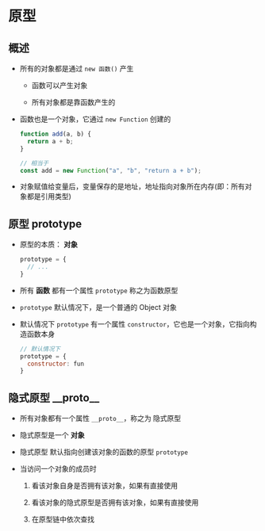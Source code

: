 # 原型

## 概述

  - 所有的对象都是通过 `new 函数()` 产生

      - 函数可以产生对象

      - 所有对象都是靠函数产生的

  - 函数也是一个对象，它通过 `new Function` 创建的

    ```js
    function add(a, b) {
      return a + b;
    }

    // 相当于
    const add = new Function("a", "b", "return a + b");
    ```

  - 对象赋值给变量后，变量保存的是地址，地址指向对象所在内存(即：所有对象都是引用类型)

## 原型 prototype

  - 原型的本质： **对象**

    ```js
    prototype = {
      // ...
    }
    ```

  - 所有 **函数** 都有一个属性 `prototype` 称之为函数原型

  - `prototype` 默认情况下，是一个普通的 Object 对象

  - 默认情况下 `prototype` 有一个属性 `constructor`，它也是一个对象，它指向构造函数本身

    ```js
    // 默认情况下
    prototype = {
      constructor: fun
    }
    ```

## 隐式原型 \_\_proto\_\_

  - 所有对象都有一个属性 `__proto__`，称之为 隐式原型

  - 隐式原型是一个 **对象**

  - 隐式原型 默认指向创建该对象的函数的原型 `prototype`

  - 当访问一个对象的成员时

    1.  看该对象自身是否拥有该对象，如果有直接使用

    2.  看该对象的隐式原型是否拥有该对象，如果有直接使用

    3.  在原型链中依次查找
